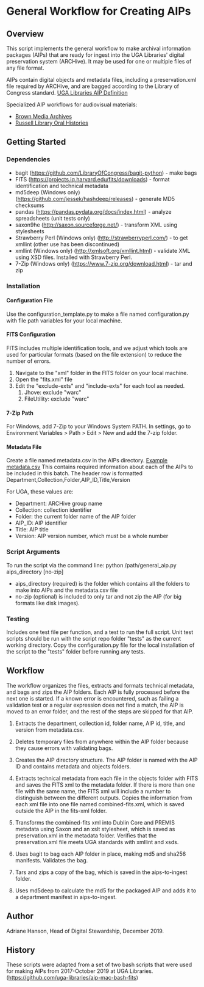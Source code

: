 # General Workflow for Creating AIPs

## Overview

This script implements the general workflow to make archival information packages (AIPs) that are ready for ingest 
into the UGA Libraries' digital preservation system (ARCHive). 
It may be used for one or multiple files of any file format.

AIPs contain digital objects and metadata files, including a preservation.xml file required by ARCHive,
and are bagged according to the Library of Congress standard. 
[UGA Libraries AIP Definition](https://docs.google.com/document/d/1PuRtSC9E0Fyt5vf4yVCER20bIWp_odPhdhGokBhJ69s/edit)

Specialized AIP workflows for audiovisual materials:
- [Brown Media Archives](https://github.com/uga-libraries/av-aip)
- [Russell Library Oral Histories](https://github.com/uga-libraries/av-aip_russell)

## Getting Started

### Dependencies

* bagit (https://github.com/LibraryOfCongress/bagit-python) - make bags
* FITS (https://projects.iq.harvard.edu/fits/downloads) - format identification and technical metadata
* md5deep (Windows only) (https://github.com/jessek/hashdeep/releases) - generate MD5 checksums
* pandas (https://pandas.pydata.org/docs/index.html) - analyze spreadsheets (unit tests only)
* saxon9he (http://saxon.sourceforge.net/) - transform XML using stylesheets
* Strawberry Perl (Windows only) (http://strawberryperl.com/) - to get xmllint (other use has been discontinued)
* xmllint (Windows only) (http://xmlsoft.org/xmllint.html) - validate XML using XSD files. Installed with Strawberry Perl.
* 7-Zip (Windows only) (https://www.7-zip.org/download.html) - tar and zip

### Installation

#### Configuration File

Use the configuration_template.py to make a file named configuration.py with file path variables for your local machine.

#### FITS Configuration

FITS includes multiple identification tools, and we adjust which tools are used for particular formats 
(based on the file extension) to reduce the number of errors.
1. Navigate to the "xml" folder in the FITS folder on your local machine.
2. Open the "fits.xml" file
3. Edit the "exclude-exts" and "include-exts" for each tool as needed.
    1. Jhove: exclude "warc"
    2. FileUtility: exclude "warc"

#### 7-Zip Path

For Windows, add 7-Zip to your Windows System PATH. 
In settings, go to Environment Variables > Path > Edit > New and add the 7-zip folder. 

#### Metadata File

Create a file named metadata.csv in the AIPs directory. [Example metadata.csv](documentation/metadata.csv) 
This contains required information about each of the AIPs to be included in this batch.
The header row is formatted Department,Collection,Folder,AIP_ID,Title,Version

For UGA, these values are:
* Department: ARCHive group name
* Collection: collection identifier
* Folder: the current folder name of the AIP folder
* AIP_ID: AIP identifier
* Title: AIP title
* Version: AIP version number, which must be a whole number

### Script Arguments

To run the script via the command line: python /path/general_aip.py aips_directory [no-zip]

* aips_directory (required) is the folder which contains all the folders to make into AIPs and the metadata.csv file
* no-zip (optional) is included to only tar and not zip the AIP (for big formats like disk images).

### Testing

Includes one test file per function, and a test to run the full script.
Unit test scripts should be run with the script repo folder "tests" as the current working directory.
Copy the configuration.py file for the local installation of the script to the "tests" folder before running any tests.

## Workflow
The workflow organizes the files, extracts and formats technical metadata, and bags and zips the AIP folders. 
Each AIP is fully processed before the next one is started.
If a known error is encountered, such as failing a validation test or a regular expression does not find a match, 
the AIP is moved to an error folder, and the rest of the steps are skipped for that AIP. 

1. Extracts the department, collection id, folder name, AIP id, title, and version from metadata.csv.


2. Deletes temporary files from anywhere within the AIP folder because they cause errors with validating bags.


3. Creates the AIP directory structure. 
   The AIP folder is named with the AIP ID and contains metadata and objects folders.

4. Extracts technical metadata from each file in the objects folder with FITS and saves the FITS xml to the metadata folder. 
   If there is more than one file with the same name, the FITS xml will include a number to distinguish between the different outputs. 
   Copies the information from each xml file into one file named combined-fits.xml, which is saved outside the AIP in the fits-xml folder.


5. Transforms the combined-fits xml into Dublin Core and PREMIS metadata using Saxon and an xslt stylesheet, 
   which is saved as preservation.xml in the metadata folder. 
   Verifies that the preservation.xml file meets UGA standards with xmllint and xsds.


6. Uses bagit to bag each AIP folder in place, making md5 and sha256 manifests. Validates the bag.


7. Tars and zips a copy of the bag, which is saved in the aips-to-ingest folder.


8. Uses md5deep to calculate the md5 for the packaged AIP and adds it to a department manifest in aips-to-ingest.

## Author

Adriane Hanson, Head of Digital Stewardship, December 2019.

## History

These scripts were adapted from a set of two bash scripts that were used for making AIPs from 2017-October 2019 at UGA Libraries. 
(https://github.com/uga-libraries/aip-mac-bash-fits)

